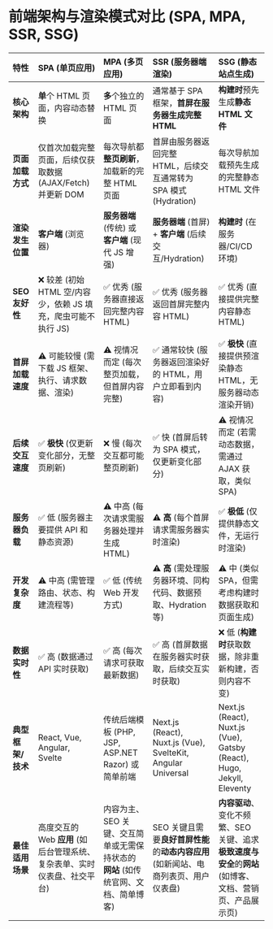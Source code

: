 # 前端架构与渲染模式对比 (SPA, MPA, SSR, SSG)

| 特性             | SPA (单页应用)                  | MPA (多页应用)                  | SSR (服务器端渲染)              | SSG (静态站点生成)              |
| :--------------- | :----------------------------- | :----------------------------- | :----------------------------- | :----------------------------- |
| **核心架构**     | **单**个 HTML 页面，内容动态替换 | **多**个独立的 HTML 页面       | 通常基于 SPA 框架，**首屏在服务器生成完整 HTML** | **构建时**预先生成**静态 HTML 文件** |
| **页面加载方式** | 仅首次加载完整页面，后续仅获取数据 (AJAX/Fetch) 并更新 DOM | 每次导航都**整页刷新**，加载新的完整 HTML 页面 | 首屏由服务器返回完整 HTML，后续交互通常转为 SPA 模式 (Hydration) | 每次导航加载预先生成的完整静态 HTML 文件 |
| **渲染发生位置** | **客户端** (浏览器)            | **服务器端** (传统) 或 **客户端** (现代 JS 增强) | **服务器端** (首屏) + **客户端** (后续交互/Hydration) | **构建时** (在服务器/CI/CD 环境) |
| **SEO 友好性**   | ❌ 较差 (初始 HTML 空/内容少，依赖 JS 填充，爬虫可能不执行 JS) | ✅ 优秀 (服务器直接返回完整内容 HTML) | ✅ 优秀 (服务器返回首屏完整内容 HTML) | ✅ 优秀 (直接提供完整内容静态 HTML) |
| **首屏加载速度** | ⚠️ 可能较慢 (需下载 JS 框架、执行、请求数据、渲染) | ⚠️ 视情况而定 (每次整页加载，但首屏内容完整) | ✅ 通常较快 (服务器返回渲染好的 HTML，用户立即看到内容) | ✅ **极快** (直接提供预渲染静态 HTML，无服务器动态渲染开销) |
| **后续交互速度** | ✅ **极快** (仅更新变化部分，无整页刷新) | ❌ 慢 (每次交互都可能整页刷新) | ✅ 快 (首屏后转为 SPA 模式，仅更新变化部分) | ⚠️ 视情况而定 (若需动态数据，需通过 AJAX 获取，类似 SPA) |
| **服务器负载**   | ✅ 低 (服务器主要提供 API 和静态资源) | ⚠️ 中高 (每次请求需服务器处理并生成 HTML) | ⚠️ **高** (每个首屏请求需服务器实时渲染) | ✅ **极低** (仅提供静态文件，无运行时渲染) |
| **开发复杂度**   | ⚠️ 中高 (需管理路由、状态、构建流程等) | ✅ 低 (传统 Web 开发方式)       | ⚠️ **高** (需处理服务器环境、同构代码、数据预取、Hydration 等) | ⚠️ 中 (类似 SPA，但需考虑构建时数据获取和页面生成) |
| **数据实时性**   | ✅ 高 (数据通过 API 实时获取)   | ✅ 高 (每次请求可获取最新数据)  | ✅ 高 (首屏数据在服务器实时获取，后续交互实时获取) | ❌ 低 (**构建时**获取数据，除非重新构建，否则内容不变) |
| **典型框架/技术** | React, Vue, Angular, Svelte    | 传统后端模板 (PHP, JSP, ASP.NET Razor) 或简单前端 | Next.js (React), Nuxt.js (Vue), SvelteKit, Angular Universal | Next.js (React), Nuxt.js (Vue), Gatsby (React), Hugo, Jekyll, Eleventy |
| **最佳适用场景** | 高度交互的 Web **应用** (如后台管理系统、复杂表单、实时仪表盘、社交平台) | 内容为主、SEO 关键、交互简单或无需保持状态的 **网站** (如传统官网、文档、简单博客) | SEO 关键且需要**良好首屏性能**的**动态内容应用** (如新闻站、电商列表页、用户仪表盘) | **内容驱动**、变化不频繁、SEO 关键、追求**极致速度与安全**的**网站** (如博客、文档、营销页、产品展示页) |